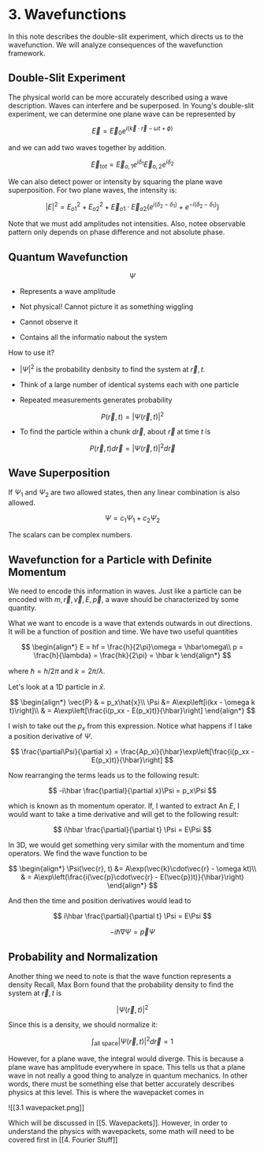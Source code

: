 # 3. Wavefunctions
In this note describes the double-slit experiment, which directs us to the wavefunction. We will analyze consequences of the wavefunction framework.

## Double-Slit Experiment
The physical world can be more accurately described using a wave description. 
Waves can interfere and be superposed. In Young's double-slit experiment, we can determine one plane wave can be represented by

$$
\vec{E} = \vec{E}_0e^{i(\vec{k}\cdot\vec{r} - \omega t + \phi)}
$$

and we can add two waves together by addition. 

$$
\vec{E}_{tot} = \vec{E}_{o, 1}e^{i\delta_1}  \vec{E}_{o, 2}e^{i\delta_2}
$$

We can also detect power or intensity by squaring the plane wave superposition. For two plane waves, the intensity is:

$$
\left|E\right|^2 = E_{o1}^2 + E_{o2}^2 + \vec{E}_{o1} \cdot \vec{E}_{o2}\left(e^{i(\delta_2 - \delta_1)} + e^{-i(\delta_2 - \delta_1)}\right)
$$

Note that we must add amplitudes not intensities. Also, notee observable pattern only depends on phase difference and not absolute phase.

## Quantum Wavefunction

$$
\Psi
$$

- Represents a wave amplitude

- Not physical! Cannot picture it as something wiggling

- Cannot observe it

- Contains all the informatio nabout the system

How to use it?

- $|\Psi|^2$ is the probability denbsity to find the system at $\vec{r}, t$. 

- Think of a large number of identical systems each with one particle

- Repeated measurements generates probability

$$
P(\vec{r}, t)  = |\Psi(\vec{r}, t)|^2
$$

- To find the particle within a chunk $d\vec{r}$, about $\vec{r}$ at time $t$ is

$$
P(\vec{r}, t)d\vec{r} = |\Psi(\vec{r}, t)|^2d\vec{r}
$$

## Wave Superposition
If $\Psi_1$ and $\Psi_2$ are two allowed states, then any linear combination is also allowed. 

$$
\Psi = c_1\Psi_1 + c_2\Psi_2
$$

The scalars can be complex numbers.

## Wavefunction for a Particle with Definite Momentum
We need to encode this information in waves. Just like a particle can be encoded with $m, \vec{r}, \vec{v}, E, \vec{p}$, a wave should be characterized by some quantity.

What we want to encode is a wave that extends outwards in out directions. It will be a function of position and time. We have two useful quantities 

$$
\begin{align*}
E = hf = \frac{h}{2\pi}\omega = \hbar\omega\\
p = \frac{h}{\lambda} = \frac{hk}{2\pi} = \hbar k
\end{align*}
$$

where $\hbar = h/2\pi$ and $k = 2\pi/\lambda$. 

Let's look at a 1D particle in $\hat{x}$. 

$$
\begin{align*}
\vec{P} & = p_x\hat{x}\\
\Psi &= A\exp\left[i(kx - \omega k t)\right]\\
& = A\exp\left[\frac{i(p_xx - E(p_x)t)}{\hbar}\right]
\end{align*}
$$

I wish to take out the $p_x$ from this expression. Notice what happens if I take a position derivative of $\Psi$. 

$$
\frac{\partial\Psi}{\partial x} = \frac{Ap_xi}{\hbar}\exp\left[\frac{i(p_xx - E(p_x)t)}{\hbar}\right]
$$

Now rearranging the terms leads us to the following result:

$$
-i\hbar \frac{\partial}{\partial x}\Psi = p_x\Psi
$$

which is known as th momentum operator. If, I wanted to extract An $E$, I would want to take a time derivative and will get to the following result:

$$
i\hbar \frac{\partial}{\partial t} \Psi = E\Psi
$$

In 3D, we would get something very similar with the momentum and time operators. We find the wave function to be

$$
\begin{align*}
\Psi(\vec{r}, t) &= A\exp(\vec{k}\cdot\vec{r} - \omega kt)\\
& = A\exp\left(\frac{i(\vec{p}\cdot\vec{r} - E(\vec{p})t)}{\hbar}\right)
\end{align*}
$$

And then the time and position derivatives would lead to

$$
i\hbar \frac{\partial}{\partial t} \Psi = E\Psi
$$

$$
-i\hbar \nabla\Psi = \vec{p}\Psi
$$

## Probability and Normalization
Another thing we need to note is that the wave function represents a density Recall, Max Born found that the probability density to find the system at $\vec{r}, t$ is

$$
|\Psi(\vec{r}, t)|^2
$$

Since this is a density, we should normalize it:

$$
\int_{\text{all space}} |\Psi(\vec{r}, t)|^2d\vec{r} = 1
$$

However, for a plane wave, the integral would diverge. This is because a plane wave has amplitude everywhere in space. This tells us that a plane wave in not really a good thing to analyze in quantum mechanics. In other words, there must be something else that better accurately describes physics at this level. This is where the wavepacket comes in

![[3.1 wavepacket.png]]

Which will be discussed in [[5. Wavepackets]]. However, in order to understand the physics with wavepackets, some math will need to be covered first in [[4. Fourier Stuff]]